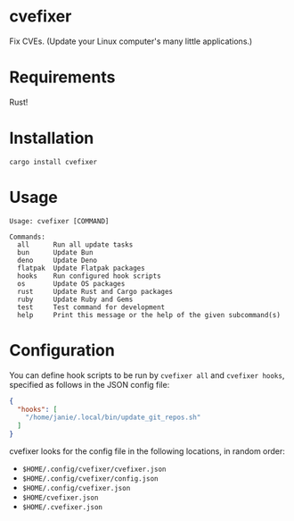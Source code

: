 # cvefixer

Fix CVEs. (Update your Linux computer's many little applications.)

# Requirements

Rust!

# Installation

```shell
cargo install cvefixer
```

# Usage

```shell
Usage: cvefixer [COMMAND]

Commands:
  all      Run all update tasks
  bun      Update Bun
  deno     Update Deno
  flatpak  Update Flatpak packages
  hooks    Run configured hook scripts
  os       Update OS packages
  rust     Update Rust and Cargo packages
  ruby     Update Ruby and Gems
  test     Test command for development
  help     Print this message or the help of the given subcommand(s)
```

# Configuration

You can define hook scripts to be run by `cvefixer all` and `cvefixer hooks`,
specified as follows in the JSON config file:

```json
{
  "hooks": [
    "/home/janie/.local/bin/update_git_repos.sh"
  ]
}
```

cvefixer looks for the config file in the following locations, in random order:

- `$HOME/.config/cvefixer/cvefixer.json`
- `$HOME/.config/cvefixer/config.json`
- `$HOME/.config/cvefixer.json`
- `$HOME/cvefixer.json`
- `$HOME/.cvefixer.json`
